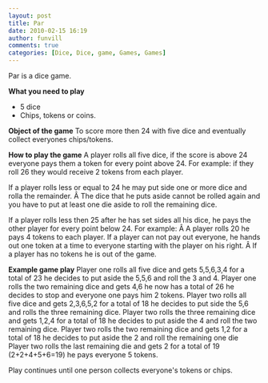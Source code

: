 ```yaml
---
layout: post
title: Par
date: 2010-02-15 16:19
author: funvill
comments: true
categories: [Dice, Dice, game, Games, Games]
---
```

Par is a dice game.

<strong>What you need to play</strong>
<ul>
	<li>5 dice</li>
	<li>Chips, tokens or coins.</li>
</ul>
<strong>Object of the game</strong>
To score more then 24 with five dice and eventually collect everyones chips/tokens.

<strong>How to play the game</strong>
A player rolls all five dice, if the score is above 24 everyone pays them a token for every point above 24.
For example: if they roll 26 they would receive 2 tokens from each player.

If a player rolls less or equal to 24 he may put side one or more dice and rolla the remainder. Â The dice that he puts aside cannot be rolled again and you have to put at least one die aside to roll the remaining dice.

If a player rolls less then 25 after he has set sides all his dice, he pays the other player for every point below 24.
For example: Â A player rolls 20 he pays 4 tokens to each player.
If a player can not pay out everyone, he hands out one token at a time to everyone starting with the player on his right. Â If a player has no tokens he is out of the game.

<strong>Example game play</strong>
Player one rolls all five dice and gets 5,5,6,3,4 for a total of 23 he decides to put aside the 5,5,6 and roll the 3 and 4.
Player one rolls the two remaining dice and gets 4,6 he now has a total of 26 he decides to stop and everyone one pays him 2 tokens.
Player two rolls all five dice and gets 2,3,6,5,2 for a total of 18 he decides to put side the 5,6 and rolls the three remaining dice.
Player two rolls the three remaining dice and gets 1,2,4 for a total of 18 he decides to put aside the 4 and roll the two remaining dice.
Player two rolls the two remaining dice and gets 1,2 for a total of 18 he decides to put aside the 2 and roll the remaining one die
Player two rolls the last remaining die and gets 2 for a total of 19 (2+2+4+5+6=19) he pays everyone 5 tokens.

Play continues until one person collects everyone's tokens or chips.

